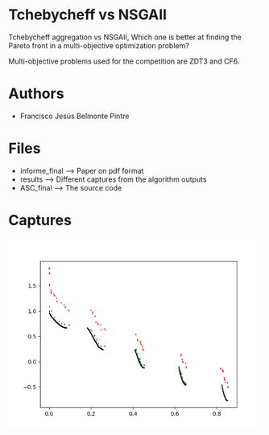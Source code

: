 # Tchebycheff vs NSGAII
Tchebycheff aggregation vs NSGAII, Which one is better at finding the Pareto front in a multi-objective optimization problem?

Multi-objective problems used for the competition are ZDT3 and CF6.

# Authors
 - Francisco Jesús Belmonte Pintre

# Files
 - informe_final --> Paper on pdf format
 - results --> Different captures from the algorithm outputs
 - ASC_final --> The source code

# Captures
<p align="center">
  <img src="https://raw.githubusercontent.com/franloradr/tchebycheff-vs-nsgaii/master/results/zdt3_P_80_G_50_agg_vs_nsgaii/results_P_80_G_50_DIM_30_Prob.Neigh_0.3_Prob.Mutat_0.03333333333333333_seed_3.png">
</p><br>
